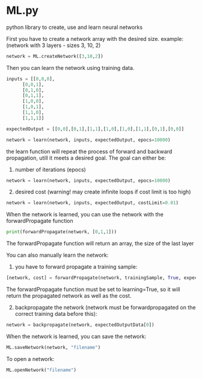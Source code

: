 # ML.py
python library to create, use and learn neural networks


First you have to create a network array with the desired size.
example: (network with 3 layers - sizes 3, 10, 2)
```python
network = ML.createNetwork([3,10,2])
```
 
Then you can learn the network using training data.

```python
inputs = [[0,0,0],
	  [0,0,1],
	  [0,1,0],
	  [0,1,1],
	  [1,0,0],
	  [1,0,1],
	  [1,1,0],
	  [1,1,1]]

expectedOutput = [[0,0],[0,1],[1,1],[1,0],[1,0],[1,1],[0,1],[0,0]]

network = learn(network, inputs, expectedOutput, epocs=10000)
```
the learn function will repeat the process of forward and backward propagation, utill it meets a desired goal. The goal can either be:
1. number of iterations (epocs)
```python
network = learn(network, inputs, expectedOutput, epocs=10000)
```
2. desired cost (warning! may create infinite loops if cost limit is too high)
```python
network = learn(network, inputs, expectedOutput, costLimit=0.01)
```


When the network is learned, you can use the network with the forwardPropagate function
```python
print(forwardPropagate(network, [0,1,1]))
```
The forwardPropagate function will return an array, the size of the last layer


You can also manually learn the network:

1. you have to forward propagate a training sample:
```python
[network, cost] = forwardPropagate(network, trainingSample, True, expectedOutputData[0])
```
The forwardPropagate function must be set to learning=True, so it will return the propagated network as well as the cost.

2. backpropagate the network (network must be forwardpropagated on the correct training data before this):
```python
network = backpropagate(network, expectedOutputData[0])
```

When the network is learned, you can save the network:
```python
ML.saveNetwork(network, "filename")
```
To open a network:
```python
ML.openNetwork("filename")
```
